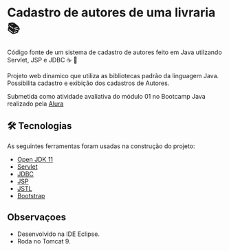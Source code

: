 # Cadastro de autores de uma livraria :books:

Código fonte de um sistema de cadastro de autores feito em Java utilzando Servlet, JSP e JDBC :coffee: :clap:

Projeto web dinamico que utiliza as bibliotecas padrão da linguagem Java. 
Possibilita cadastro e exibição dos cadastros de Autores. 

Submetida como atividade avaliativa do módulo 01 no Bootcamp Java realizado pela [Alura](https://www.alura.com.br/) 

## 🛠 Tecnologias

As seguintes ferramentas foram usadas na construção do projeto:

- [Open JDK 11](https://openjdk.java.net/projects/jdk/11/)
- [Servlet](https://tomcat.apache.org/tomcat-5.5-doc/servletapi/)
- [JDBC](https://docs.oracle.com/en/java/javase/11/docs/api/java.sql/java/sql/package-summary.html)
- [JSP](https://docs.oracle.com/javaee/5/tutorial/doc/bnajo.html)
- [JSTL](https://www.oracle.com/java/technologies/jstl-documentation.html)
- [Bootstrap](https://getbootstrap.com/)


## Observaçoes

- Desenvolvido na IDE Eclipse.
- Roda no Tomcat 9.
